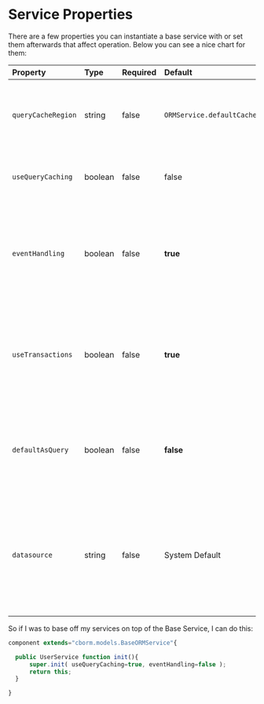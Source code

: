 # Service Properties

There are a few properties you can instantiate a base service with or set them afterwards that affect operation. Below you can see a nice chart for them:

| Property | Type | Required | Default | Description |
| :--- | :--- | :--- | :--- | :--- |
| `queryCacheRegion` | string | false | `ORMService.defaultCache` | The name of the secondary cache region to use when doing queries via this base service |
| `useQueryCaching` | boolean | false | false | To enable the caching of queries used by this base service |
| `eventHandling` | boolean | false | **true** | Announce interception events on _new\(\)_ operations and _save\(\)_ operations: _ORMPostNew, ORMPreSave, ORMPostSave_ |
| `useTransactions` | boolean | false | **true** | Enables ColdFusion safe transactions around all operations that either save, delete or update ORM entities |
| `defaultAsQuery` | boolean | false | **false** | The bit that determines the default return value for `list()` and `executeQuery()` as query or array of objects |
| `datasource` | string | false | System Default | The default datasource to use for all transactions. If not set, we default it to the system datasource or the one declared in the persistent CFC. |

So if I was to base off my services on top of the Base Service, I can do this:

```javascript
component extends="cborm.models.BaseORMService"{

  public UserService function init(){
      super.init( useQueryCaching=true, eventHandling=false );
      return this;    
  }

}
```


